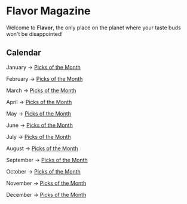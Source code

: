 # Flavor Magazine

Welcome to **Flavor**, the only place on the planet where your taste buds won't be disappointed!

## Calendar

January -> [Picks of the Month]()

February -> [Picks of the Month]()

March -> [Picks of the Month]()

April -> [Picks of the Month]()

May -> [Picks of the Month]()

June -> [Picks of the Month]()

July -> [Picks of the Month](Picks_of_the_month.md)

August -> [Picks of the Month]()

September -> [Picks of the Month]()

October -> [Picks of the Month]()

November -> [Picks of the Month]()

December -> [Picks of the Month]()